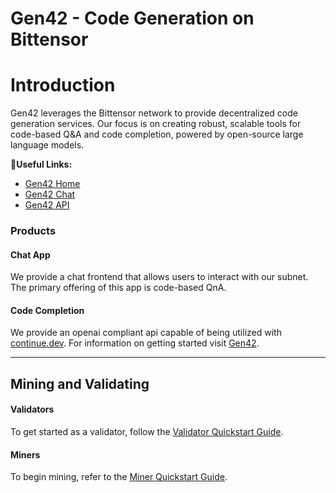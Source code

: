 # **Gen42 - Code Generation on Bittensor** <!-- omit in toc -->

<!-- ### Decentralizing Code Generation  -->

<!-- [Discord](https://discord.gg/code) • [Network](https://taostats.io/) • [Research](https://bittensor.com/whitepaper) -->

<!-- </div> -->

<!-- --- -->

# Introduction

Gen42 leverages the Bittensor network to provide decentralized code generation services. Our focus is on creating robust, scalable tools for code-based Q&A and code completion, powered by open-source large language models.

:link:**Useful Links:** <br>

- [Gen42 Home](www.gen42.ai)
- [Gen42 Chat](chat.gen42.ai)
- [Gen42 API](api.gen42.ai)


### Products

#### Chat App

We provide a chat frontend that allows users to interact with our subnet. The primary offering of this app is code-based QnA.

#### Code Completion
<!-- 
Code completion has exploded in recent years, tools like [Github Copilot](https://github.com/features/copilot) are extremely popular but lack in some manners.  -->

<!-- Our subnet aims to compete with Copilot by offering code completion hosted on Bittensor through [Continue.dev](https://continue.dev/). Unlike Copilot we will not be relying on OpenAI. Our miners will be running open-source code-focused LLMs which have proven to be faster and smarter than the product Copilot uses (GPT Codex).  -->

<!-- With an unoptimized miner we have already found that  -->

We provide an openai compliant api capable of being utilized with [continue.dev](https://continue.dev/). For information on getting started visit [Gen42](www.gen42.ai). 

---


## Mining and Validating

#### Validators

To get started as a validator, follow the [Validator Quickstart Guide](./docs/validators/quickstart.md).

#### Miners

To begin mining, refer to the [Miner Quickstart Guide](./docs/miners/quickstart.md).

